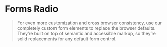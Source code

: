 # Forms Radio

> For even more customization and cross browser consistency, 
use our completely custom form elements to replace the browser defaults.
They’re built on top of semantic and accessible markup, so they’re solid replacements for any default form control.